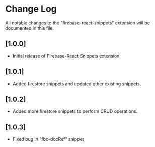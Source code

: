 # Change Log

All notable changes to the "firebase-react-snippets" extension will be documented in this file.

## [1.0.0]

- Initial release of Firebase-React Snippets extension

## [1.0.1]

- Added firestore snippets and updated other existing snippets.

## [1.0.2]

- Added more firestore snippets to perform CRUD operations.

## [1.0.3]

- Fixed bug in "fbc-docRef" snippet
